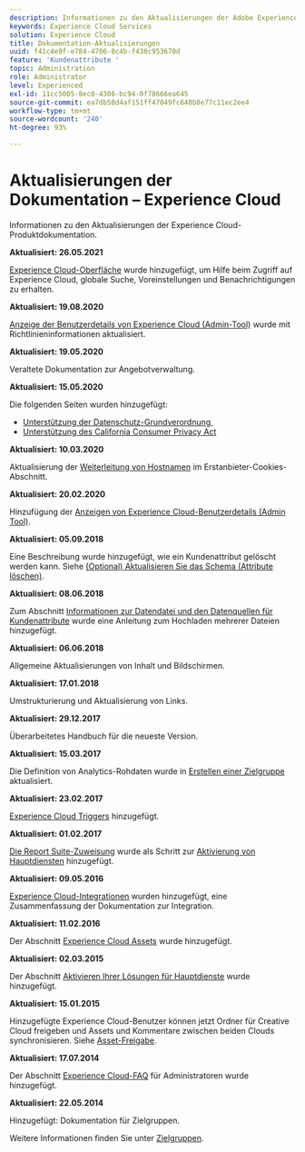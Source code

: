 ```yaml
---
description: Informationen zu den Aktualisierungen der Adobe Experience Cloud-Hilfe.
keywords: Experience Cloud Services
solution: Experience Cloud
title: Dokumentation-Aktualisierungen
uuid: f41c4e9f-e784-4706-8c4b-f430c953670d
feature: 'Kundenattribute '
topic: Administration
role: Administrator
level: Experienced
exl-id: 11cc5005-8ec0-4308-bc94-0f78666ea645
source-git-commit: ea7db50d4af151ff47049fc648b8e77c11ec2ee4
workflow-type: tm+mt
source-wordcount: '240'
ht-degree: 93%

---
```


# Aktualisierungen der Dokumentation – Experience Cloud

Informationen zu den Aktualisierungen der Experience Cloud-Produktdokumentation.

**Aktualisiert: 26.05.2021**

[Experience Cloud-Oberfläche](experience-cloud-interface.md) wurde hinzugefügt, um Hilfe beim Zugriff auf Experience Cloud, globale Suche, Voreinstellungen und Benachrichtigungen zu erhalten.

**Aktualisiert: 19.08.2020**

[Anzeige der Benutzerdetails von Experience Cloud (Admin-Tool)](admin-getting-started/admin-tool-experience-cloud.md) wurde mit Richtlinieninformationen aktualisiert.

**Aktualisiert: 19.05.2020**

Veraltete Dokumentation zur Angebotverwaltung.

**Aktualisiert: 15.05.2020**

Die folgenden Seiten wurden hinzugefügt:

* [Unterstützung der Datenschutz-Grundverordnung ](attributes/gdpr.md)
* [Unterstützung des California Consumer Privacy Act](attributes/ccpa.md)

**Aktualisiert: 10.03.2020**

Aktualisierung der [Weiterleitung von Hostnamen](cookies/cookies-first-party.md#validate) im Erstanbieter-Cookies-Abschnitt.

**Aktualisiert: 20.02.2020**

Hinzufügung der [Anzeigen von Experience Cloud-Benutzerdetails (Admin Tool)](admin-getting-started/admin-tool-experience-cloud.md).

**Aktualisiert: 05.09.2018**

Eine Beschreibung wurde hinzugefügt, wie ein Kundenattribut gelöscht werden kann. Siehe [(Optional) Aktualisieren Sie das Schema (Attribute löschen)](attributes/t-crs-usecase.md#task_6568898BB7C44A42ABFB86532B89063C).

**Aktualisiert: 08.06.2018**

Zum Abschnitt [Informationen zur Datendatei und den Datenquellen für Kundenattribute](attributes/crs-data-file.md#concept_DE908F362DF24172BFEF48E1797DAF19) wurde eine Anleitung zum Hochladen mehrerer Dateien hinzugefügt.

**Aktualisiert: 06.06.2018**

Allgemeine Aktualisierungen von Inhalt und Bildschirmen.

**Aktualisiert: 17.01.2018**

Umstrukturierung und Aktualisierung von Links.

**Aktualisiert: 29.12.2017**

Überarbeitetes Handbuch für die neueste Version.

**Aktualisiert: 15.03.2017**

Die Definition von Analytics-Rohdaten wurde in [Erstellen einer Zielgruppe](audience-library/t-audience-create.md#task_37F407F58BF9459493BB8E968CDFE737) aktualisiert.

**Aktualisiert: 23.02.2017**

[Experience Cloud Triggers](activation/triggers.md#concept_887B30241B3E4DB0A2553B2996E2D4FB) hinzugefügt.

**Aktualisiert: 01.02.2017**

[Die Report Suite-Zuweisung](core-services/core-services.md#concept_apg_zq2_rw) wurde als Schritt zur [Aktivierung von Hauptdiensten](core-services/core-services.md#concept_07ED1D5C64234E77976E6D572E78FB9C) hinzugefügt.

**Aktualisiert: 09.05.2016**

[Experience Cloud-Integrationen](marketing-cloud-integrations.md#concept_9E6D3E37D1E3452E8CCCFA92AF034F90) wurden hinzugefügt, eine Zusammenfassung der Dokumentation zur Integration.

**Aktualisiert: 11.02.2016**

Der Abschnitt [Experience Cloud Assets](experience-cloud-assets/experience-cloud-assets.md#concept_DDA5224C907D4A4F817D795DA0ED64D0) wurde hinzugefügt.

**Aktualisiert: 02.03.2015**

Der Abschnitt [Aktivieren Ihrer Lösungen für Hauptdienste](core-services/core-services.md#concept_07ED1D5C64234E77976E6D572E78FB9C) wurde hinzugefügt.

**Aktualisiert: 15.01.2015**

Hinzugefügte Experience Cloud-Benutzer können jetzt Ordner für Creative Cloud freigeben und Assets und Kommentare zwischen beiden Clouds synchronisieren. Siehe [Asset-Freigabe](experience-cloud-assets/creative-cloud.md#concept_3E5A34C3459047D5965F900788A9BA68).

**Aktualisiert: 17.07.2014**

Der Abschnitt [Experience Cloud-FAQ](admin-getting-started/faq.md#concept_13219B4E51784577B6FF78AAA203DE91) für Administratoren wurde hinzugefügt.

**Aktualisiert: 22.05.2014**

Hinzugefügt: Dokumentation für Zielgruppen.

Weitere Informationen finden Sie unter [Zielgruppen](audience-library/audience-library.md#topic_679810123CAA4E0CA4FA3417FB0100C7).
